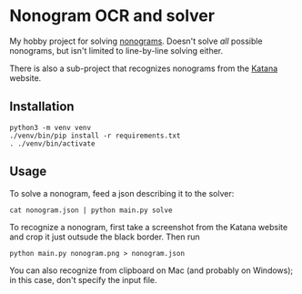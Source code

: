 # Nonogram OCR and solver

My hobby project for solving [nonograms](https://en.wikipedia.org/wiki/Nonogram).
Doesn't solve _all_ possible nonograms, but isn't limited to line-by-line solving either.

There is also a sub-project that recognizes nonograms from the [Katana](https://nonograms-katana.com/) website.

## Installation

    python3 -m venv venv
    ./venv/bin/pip install -r requirements.txt
    . ./venv/bin/activate

## Usage
To solve a nonogram, feed a json describing it to the solver:
    
    cat nonogram.json | python main.py solve

To recognize a nonogram, first take a screenshot from the Katana website and crop it just outsude the black border.
Then run 

    python main.py nonogram.png > nonogram.json
    
You can also recognize from clipboard on Mac (and probably on Windows); in this case, don't specify the input file.
